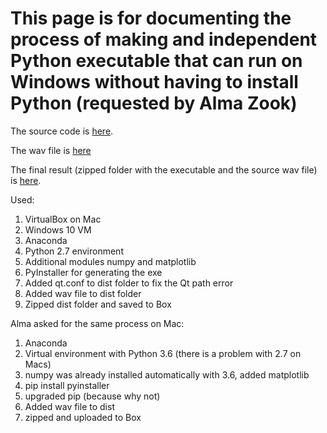 # This page is for documenting the process of making and independent Python executable that can run on Windows without having to install Python (requested by Alma Zook)

The source code is [here](https://github.com/Pomona-ITS/hpc/blob/master/discovery/physics/ClarF4_Edit.wav).

The wav file is [here](https://github.com/Pomona-ITS/hpc/blob/master/discovery/physics/Phys3fft_NoPulldowns_CleanedUp.py)

The final result (zipped folder with the executable and the source wav file) is [here](https://pomona.box.com/s/m9d894gcyd88xw3183vdsxm61yd45nw5).

Used:

1) VirtualBox on Mac
2) Windows 10 VM
3) Anaconda
4) Python 2.7 environment
5) Additional modules numpy and matplotlib
6) PyInstaller for generating the exe
7) Added qt.conf to dist folder to fix the Qt path error
8) Added wav file to dist folder
9) Zipped dist folder and saved to Box

Alma asked for the same process on Mac:

1) Anaconda
2) Virtual environment with Python 3.6 (there is a problem with 2.7 on Macs)
3) numpy was already installed automatically with 3.6, added matplotlib
4) pip install pyinstaller
5) upgraded pip (because why not)
6) Added wav file to dist
7) zipped and uploaded to Box
